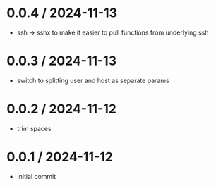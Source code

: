 # 0.0.4 / 2024-11-13

- ssh -> sshx to make it easier to pull functions from underlying ssh

# 0.0.3 / 2024-11-13

- switch to splitting user and host as separate params

# 0.0.2 / 2024-11-12

- trim spaces

# 0.0.1 / 2024-11-12

- Initial commit
